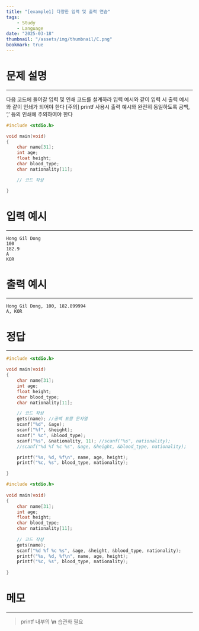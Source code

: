 ```yaml
---
title: "[example1] 다양한 입력 및 출력 연습"
tags:
    - Study
    - Language
date: "2025-03-18"
thumbnail: "/assets/img/thumbnail/C.png"
bookmark: true
---
```

# 문제 설명
---
다음 코드에 들어갈 입력 및 인쇄 코드를 설계하라
입력 예시와 같이 입력 시 출력 예시와 같이 인쇄가 되어야 한다
[주의] printf 사용시 출력 예시와 완전히 동일하도록 공백, ‘,’ 등의 인쇄에 주의하여야 한다

```c
#include <stdio.h>

void main(void)
{
	char name[31];
	int age;
	float height;
	char blood_type;
	char nationality[11];

	// 코드 작성

}
```

# 입력 예시
---

```
Hong Gil Dong
100
182.9
A
KOR
```

# 출력 예시
---

```
Hong Gil Dong, 100, 182.899994
A, KOR
```

# 정답
---

```c
#include <stdio.h>

void main(void)
{
	char name[31];
	int age;
	float height;
	char blood_type;
	char nationality[11];

	// 코드 작성
    gets(name); //공백 포함 문자열
    scanf("%d", &age);
    scanf("%f", &height);
    scanf(" %c", &blood_type);
    scanf("%s", &nationality, 11); //scanf("%s", nationality);
    //scanf("%d %f %c %s", &age, &height, &blood_type, nationality);

    printf("%s, %d, %f\n", name, age, height);
    printf("%c, %s", blood_type, nationality);

}
```

```c
#include <stdio.h>
 
void main(void)
{
    char name[31];
    int age;
    float height;
    char blood_type;
    char nationality[11];
 
    // 코드 작성
    gets(name);
    scanf("%d %f %c %s", &age, &height, &blood_type, nationality);
    printf("%s, %d, %f\n", name, age, height);
    printf("%c, %s", blood_type, nationality);
 
}
```

# 메모
---
> printf 내부의 **\n** 습관화 필요